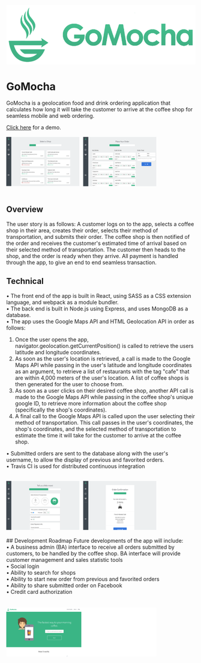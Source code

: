 <img src="public/img/gomocha-logo-lg.png" />

# GoMocha
GoMocha is a geolocation food and drink ordering application that calculates how long it will take the customer to arrive at the coffee shop for seamless mobile and web ordering.

<a href="http://gomocha.herokuapp.com/" target="_blank">Click here</a> for a demo.
<br /><br />
<img src="public/img/select-shop-custom-order.png" style="width: 400px" />
<br /><br />
## Overview
The user story is as follows: A customer logs on to the app, selects a coffee shop in their area, creates their order, selects their method of transportation, and submits their order. The coffee shop is then notified of the order and receives the customer's estimated time of arrival based on their selected method of transportation. The customer then heads to the shop, and the order is ready when they arrive. All payment is handled through the app, to give an end to end seamless transaction.


## Technical
• The front end of the app is built in React, using SASS as a CSS extension language, and webpack as a module bundler.<br />
• The back end is built in Node.js using Express, and uses MongoDB as a database.<br />
• The app uses the Google Maps API and HTML Geolocation API in order as follows:<br />
   1. Once the user opens the app, navigator.geolocation.getCurrentPosition() is called to retrieve the users latitude and longitude coordinates.<br />
   2. As soon as the user's location is retrieved, a call is made to the Google Maps API while passing in the user's latitude and longitude coordinates as an argument, to retrieve a list of restaurants with the tag "cafe" that are within 4,000 meters of the user's location. A list of coffee shops is then generated for the user to choose from.<br />
   3. As soon as a user clicks on their desired coffee shop, another API call is made to the Google Maps API while passing in the coffee shop's unique google ID, to retrieve more information about the coffee shop (specifically the shop's coordinates).<br />
   4. A final call to the Google Maps API is called upon the user selecting their method of transportation. This call passes in the user's coordinates, the shop's coordinates, and the selected method of transportation to estimate the time it will take for the customer to arrive at the coffee shop.<br />

• Submitted orders are sent to the database along with the user's username, to allow the display of previous and favorited orders.<br />
• Travis CI is used for distributed continuous integration
<br /><br />

<img src="public/img/additional-info-order-confirm.png" style="width: 400px" />
<br /><br />
## Development Roadmap
Future developments of the app will include:<br />
• A business admin (BA) interface to receive all orders submitted by customers, to be handled by the coffee shop. BA interface will provide customer management and sales statistic tools <br />
• Social login<br />
• Ability to search for shops<br />
• Ability to start new order from previous and favorited orders<br />
• Ability to share submitted order on Facebook<br />
• Credit card authorization<br />
<br /><br />

<img src="public/img/landing-page.png" style="width: 400px" />
